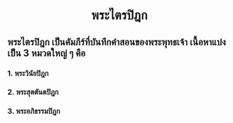---
---

<h1 align="center">
  พระไตรปิฎก
</h1>

## พระไตรปิฎก เป็นคัมภีร์ที่บันทึกคำสอนของพระพุทธเจ้า เนื้อหาแบ่งเป็น 3 หมวดใหญ่ ๆ คือ

<h3>
1. พระวินัยปิฎก
</h3>
<h3>
2. พระสุตตันตปิฎก </h3>
<h3>
3. พระอภิธรรมปิฎก
</h3>